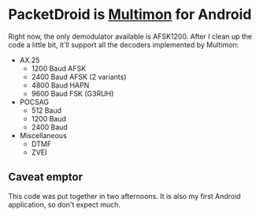 PacketDroid is [Multimon](http://www.baycom.org/~tom/ham/linux/multimon.html) for Android
=========================================================================================

Right now, the only demodulator available is AFSK1200. 
After I clean up the code a little bit, it'll support all the decoders implemented by Multimon:

- AX.25
    - 1200 Baud AFSK
    - 2400 Baud AFSK (2 variants)
    - 4800 Baud HAPN
    - 9600 Baud FSK (G3RUH)
- POCSAG
    - 512 Baud
    - 1200 Baud
    - 2400 Baud
- Miscellaneous
    - DTMF
    - ZVEI

Caveat emptor
-------------

This code was put together in two afternoons. It is also my first Android application, so don't expect much.
